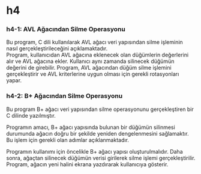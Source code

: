 # h4

<h3>h4-1: AVL Ağacından Silme Operasyonu</h3>
Bu program, C dili kullanılarak AVL ağacı veri yapısından silme işleminin nasıl gerçekleştirileceğini açıklamaktadır. </br>
Program, kullanıcıdan AVL ağacına eklenecek olan düğümlerin değerlerini alır ve AVL ağacına ekler. Kullanıcı aynı zamanda silinecek düğümün değerini de girebilir. Program, AVL ağacından düğüm silme işlemini gerçekleştirir ve AVL kriterlerine uygun olması için gerekli rotasyonları yapar.</br>


<h3>h4-2: B+ Ağacından Silme Operasyonu </h3>
Bu program B+ ağacı veri yapısından silme operasyonunu gerçekleştiren bir C dilinde yazılmıştır.</br>

Programın amacı, B+ ağacı yapısında bulunan bir düğümün silinmesi durumunda ağacın doğru bir şekilde yeniden dengelenmesini sağlamaktır. Bu işlem için gerekli olan adımlar açıklanmaktadır.</br>

Programın kullanımı için öncelikle B+ ağacı yapısı oluşturulmalıdır. Daha sonra, ağaçtan silinecek düğümün verisi girilerek silme işlemi gerçekleştirilir. Program, ağacın yeni halini ekrana yazdırarak kullanıcıya gösterir.</br> 

